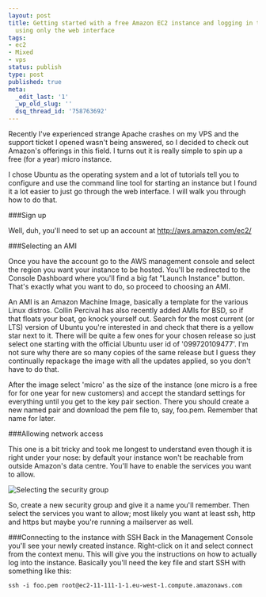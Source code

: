 ```yaml
---
layout: post
title: Getting started with a free Amazon EC2 instance and logging in through SSH
  using only the web interface
tags:
- ec2
- Mixed
- vps
status: publish
type: post
published: true
meta:
  _edit_last: '1'
  _wp_old_slug: ''
  dsq_thread_id: '758763692'
---
```

Recently I've experienced strange Apache crashes on my VPS and the support ticket I opened wasn't being answered, so I decided to check out Amazon's offerings in this field. I turns out it is really simple to spin up a free (for a year) micro instance.

I chose Ubuntu as the operating system and a lot of tutorials tell you to configure and use the command line tool for starting an instance but I found it a lot easier to just go through the web interface. I will walk you through how to do that.

###Sign up

Well, duh, you'll need to set up an account at <a href="http://aws.amazon.com/ec2/">http://aws.amazon.com/ec2/</a>

###Selecting an AMI

Once you have the account go to the AWS management console and select the region you want your instance to be hosted. You'll be redirected to the Console Dashboard where you'll find a big fat "Launch Instance" button. That's exactly what you want to do, so proceed to choosing an AMI.

An AMI is an Amazon Machine Image, basically a template for the various Linux distros. Collin Percival has also recently added AMIs for BSD, so if that floats your boat, go knock yourself out. Search for the most current (or LTS) version of Ubuntu you're interested in and check that there is a yellow star next to it. There will be quite a few ones for your chosen release so just select one starting with the official Ubuntu user id of '099720109477'. I'm not sure why there are so many copies of the same release but I guess they continually repackage the image with all the updates applied, so you don't have to do that.

After the image select 'micro' as the size of the instance (one micro is a free for for one year for new customers) and accept the standard settings for everything until you get to the key pair section. There you should create a new named pair and download the pem file to, say, foo.pem. Remember that name for later.

###Allowing network access

This one is a bit tricky and took me longest to understand even though it is right under your nose: by default your instance won't be reachable from outside Amazon's data centre. You'll have to enable the services you want to allow.

![Selecting the security group](https://lh3.googleusercontent.com/-9MHErF_DxSY/T1uuEgD5pgI/AAAAAAAABSY/j9phxfXh0GY/s512/Screen%2520shot%25202011-03-15%2520at%252023.33.52.png)

So, create a new security group and give it a name you'll remember. Then select the services you want to allow; most likely you want at least ssh, http and https but maybe you're running a mailserver as well.

###Connecting to the instance with SSH
Back in the Management Console you'll see your newly created instance. Right-click on it and select connect from the context menu. This will give you the instructions on how to actually log into the instance. Basically you'll need the key file and start SSH with something like this:

    ssh -i foo.pem root@ec2-11-111-1-1.eu-west-1.compute.amazonaws.com
